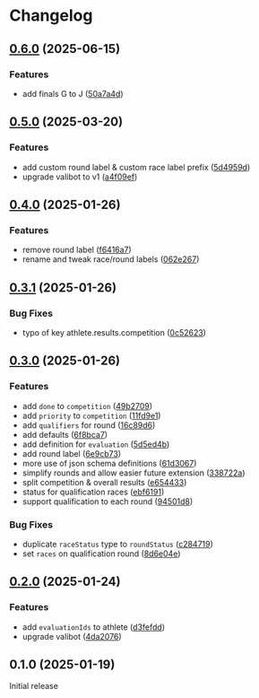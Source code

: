 # Changelog

## [0.6.0](https://github.com/skateresults/import-schema/compare/v0.5.0...v0.6.0) (2025-06-15)


### Features

* add finals G to J ([50a7a4d](https://github.com/skateresults/import-schema/commit/50a7a4d9b176527fb460db6081b9fedf2ee6e80e))

## [0.5.0](https://github.com/skateresults/import-schema/compare/v0.4.0...v0.5.0) (2025-03-20)


### Features

* add custom round label & custom race label prefix ([5d4959d](https://github.com/skateresults/import-schema/commit/5d4959da577c07c81fd0b8d0c2302f34a5463447))
* upgrade valibot to v1 ([a4f09ef](https://github.com/skateresults/import-schema/commit/a4f09efddc5d71462ed1fb3c000fb3419e315dd8))

## [0.4.0](https://github.com/skateresults/import-schema/compare/v0.3.1...v0.4.0) (2025-01-26)


### Features

* remove round label ([f6416a7](https://github.com/skateresults/import-schema/commit/f6416a705430e57c8e039c17db236a2dbfe9ff94))
* rename and tweak race/round labels ([062e267](https://github.com/skateresults/import-schema/commit/062e2670372324264d31667bdb4539c6741ecbca))

## [0.3.1](https://github.com/skateresults/import-schema/compare/v0.3.0...v0.3.1) (2025-01-26)


### Bug Fixes

* typo of key athlete.results.competition ([0c52623](https://github.com/skateresults/import-schema/commit/0c526231fe71e43aedb3f7401fbfd98d9ce6e6f9))

## [0.3.0](https://github.com/skateresults/import-schema/compare/v0.2.0...v0.3.0) (2025-01-26)


### Features

* add `done` to `competition` ([49b2709](https://github.com/skateresults/import-schema/commit/49b2709f3887854c51fb9ba26fc1e156a5a70128))
* add `priority` to `competition` ([11fd9e1](https://github.com/skateresults/import-schema/commit/11fd9e19841bfab690d7c398405037930e1b9ad8))
* add `qualifiers` for round ([16c89d6](https://github.com/skateresults/import-schema/commit/16c89d6c4f0673ca72a6a8a9f210bf8b94b84669))
* add defaults ([6f8bca7](https://github.com/skateresults/import-schema/commit/6f8bca7fbb771ccc3ec455370b2765a6081900b1))
* add definition for `evaluation` ([5d5ed4b](https://github.com/skateresults/import-schema/commit/5d5ed4b61b37fb2178259affcca8984e57ff8f69))
* add round label ([6e9cb73](https://github.com/skateresults/import-schema/commit/6e9cb73fd5338ba454f20b501d98727589d8c06b))
* more use of json schema definitions ([61d3067](https://github.com/skateresults/import-schema/commit/61d306784f18784982747cafc7a5f6ce7ae9c531))
* simplify rounds and allow easier future extension ([338722a](https://github.com/skateresults/import-schema/commit/338722a4f7b84b2967b01cdaebf488a4bc35f431))
* split competition & overall results ([e654433](https://github.com/skateresults/import-schema/commit/e654433cb39c609833d740a75c6bbd5228642cfe))
* status for qualification races ([ebf6191](https://github.com/skateresults/import-schema/commit/ebf6191a7ed63920b977b9dfe9ae06a07d389bdb))
* support qualification to each round ([94501d8](https://github.com/skateresults/import-schema/commit/94501d8228a8a1050b29a2707d53c496b9554739))


### Bug Fixes

* duplicate `raceStatus` type to `roundStatus` ([c284719](https://github.com/skateresults/import-schema/commit/c284719015519f58779cead14d465edc2d99625e))
* set `races` on qualification round ([8d6e04e](https://github.com/skateresults/import-schema/commit/8d6e04ee5666be2dd1d3fd6a2c417ad4b9858b5c))

## [0.2.0](https://github.com/skateresults/import-schema/compare/v0.1.0...v0.2.0) (2025-01-24)


### Features

* add `evaluationIds` to athlete ([d3fefdd](https://github.com/skateresults/import-schema/commit/d3fefddf6a00a49b3a126d3962d2330c3fe591aa))
* upgrade valibot ([4da2076](https://github.com/skateresults/import-schema/commit/4da20764cec9d8add0475cafc7bde3012f115b0f))

## 0.1.0 (2025-01-19)

Initial release
